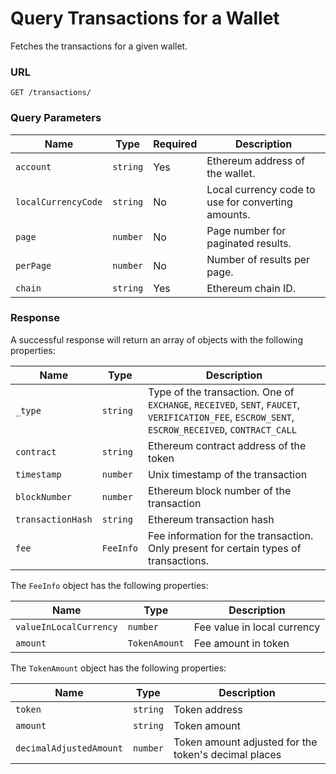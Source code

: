 # Query Transactions for a Wallet

Fetches the transactions for a given wallet.

### URL

`GET /transactions/`

### Query Parameters

| Name                | Type     | Required | Description                                        |
| ------------------- | -------- | -------- | -------------------------------------------------- |
| `account`           | `string` | Yes      | Ethereum address of the wallet.                    |
| `localCurrencyCode` | `string` | No       | Local currency code to use for converting amounts. |
| `page`              | `number` | No       | Page number for paginated results.                 |
| `perPage`           | `number` | No       | Number of results per page.                        |
| `chain`             | `string` | Yes      | Ethereum chain ID.                                 |

### Response

A successful response will return an array of objects with the following properties:

| Name              | Type      | Description                                                                                                                                     |
| ----------------- | --------- | ----------------------------------------------------------------------------------------------------------------------------------------------- |
| `_type`           | `string`  | Type of the transaction. One of `EXCHANGE`, `RECEIVED`, `SENT`, `FAUCET`, `VERIFICATION_FEE`, `ESCROW_SENT`, `ESCROW_RECEIVED`, `CONTRACT_CALL` |
| `contract`        | `string`  | Ethereum contract address of the token                                                                                                          |
| `timestamp`       | `number`  | Unix timestamp of the transaction                                                                                                               |
| `blockNumber`     | `number`  | Ethereum block number of the transaction                                                                                                        |
| `transactionHash` | `string`  | Ethereum transaction hash                                                                                                                       |
| `fee`             | `FeeInfo` | Fee information for the transaction. Only present for certain types of transactions.                                                            |

The `FeeInfo` object has the following properties:

| Name                   | Type          | Description                 |
| ---------------------- | ------------- | --------------------------- |
| `valueInLocalCurrency` | `number`      | Fee value in local currency |
| `amount`               | `TokenAmount` | Fee amount in token         |

The `TokenAmount` object has the following properties:

| Name                    | Type     | Description                                          |
| ----------------------- | -------- | ---------------------------------------------------- |
| `token`                 | `string` | Token address                                        |
| `amount`                | `string` | Token amount                                         |
| `decimalAdjustedAmount` | `number` | Token amount adjusted for the token's decimal places |
